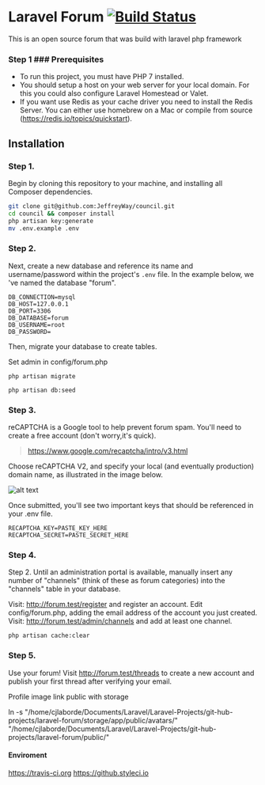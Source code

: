 # Laravel Forum [![Build Status](https://travis-ci.org/cjlaborde/laravel-forum.svg?branch=master)](https://travis-ci.org/cjlaborde/laravel-forum)

This is an open source forum that was build with laravel php framework

### Step 1	### Prerequisites

 * To run this project, you must have PHP 7 installed.
* You should setup a host on your web server for your local domain. For this you could also configure Laravel Homestead or Valet. 
* If you want use Redis as your cache driver you need to install the Redis Server. You can either use homebrew on a Mac or compile from source (https://redis.io/topics/quickstart). 


## Installation

### Step 1.

Begin by cloning this repository to your machine, and installing all Composer dependencies.

```bash
git clone git@github.com:JeffreyWay/council.git
cd council && composer install
php artisan key:generate
mv .env.example .env
```

### Step 2.

Next, create a new database and reference its name and username/password within the project's `.env` file. In the example below, we
've named the database "forum".

```
DB_CONNECTION=mysql
DB_HOST=127.0.0.1
DB_PORT=3306
DB_DATABASE=forum
DB_USERNAME=root
DB_PASSWORD=
```

Then, migrate your database to create tables.

Set admin in config/forum.php

`php artisan migrate`

`php artisan db:seed`





### Step 3.

reCAPTCHA is a Google tool to help prevent forum spam. You'll need to create a free account (don't worry,it's quick).
> https://www.google.com/recaptcha/intro/v3.html

Choose reCAPTCHA V2, and specify your local (and eventually production) domain name, as illustrated in the image below.

![alt text](https://i.imgur.com/l5RD48w.png "Google reCAPTCHA instructions")

Once submitted, you'll see two important keys that should be referenced in your .env file.

```
RECAPTCHA_KEY=PASTE_KEY_HERE
RECAPTCHA_SECRET=PASTE_SECRET_HERE
```

### Step 4.

Step 2.
Until an administration portal is available, manually insert any number of "channels" (think of these as forum categories) into the "channels" table in your database.

Visit: http://forum.test/register and register an account.
Edit config/forum.php, adding the email address of the account you just created.
Visit: http://forum.test/admin/channels and add at least one channel.

`php artisan cache:clear`



### Step 5.

Use your forum! Visit http://forum.test/threads to create a new account and publish your first thread after verifying your email.


Profile image link public with storage


ln -s "/home/cjlaborde/Documents/Laravel/Laravel-Projects/git-hub-projects/laravel-forum/storage/app/public/avatars/" "/home/cjlaborde/Documents/Laravel/Laravel-Projects/git-hub-projects/laravel-forum/public/"

#### Enviroment
https://travis-ci.org
https://github.styleci.io


